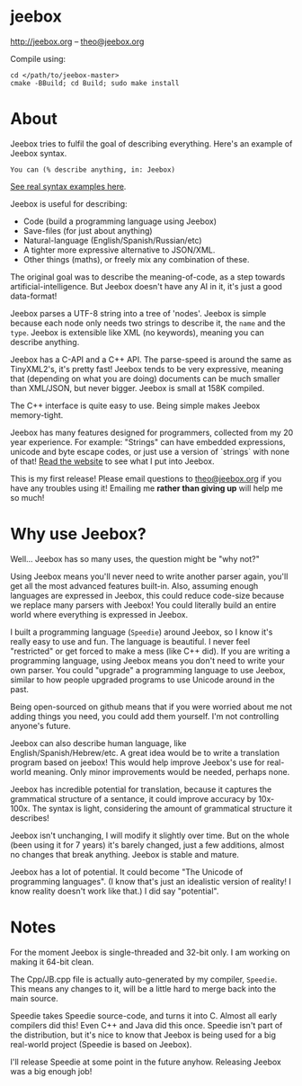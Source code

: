 # jeebox

http://jeebox.org – theo@jeebox.org

Compile using:

    cd </path/to/jeebox-master>
    cmake -BBuild; cd Build; sudo make install

# About

Jeebox tries to fulfil the goal of describing everything. Here's an example of Jeebox syntax.

	You can (% describe anything, in: Jeebox)

[See real syntax examples here](http://jeebox.org/stuff/introduction). 

Jeebox is useful for describing:

* Code (build a programming language using Jeebox)
* Save-files (for just about anything)
* Natural-language (English/Spanish/Russian/etc)
* A tighter more expressive alternative to JSON/XML.
* Other things (maths), or freely mix any combination of these.

The original goal was to describe the meaning-of-code, as a step towards artificial-intelligence. But Jeebox doesn't have any AI in it, it's just a good data-format!

Jeebox parses a UTF-8 string into a tree of 'nodes'. Jeebox is simple because each node only needs two strings to describe it, the `name` and the `type`. Jeebox is extensible like XML (no keywords), meaning you can describe anything.

Jeebox has a C-API and a C++ API. The parse-speed is around the same as TinyXML2's, it's pretty fast! Jeebox tends to be very expressive, meaning that (depending on what you are doing) documents can be much smaller than XML/JSON, but never bigger. Jeebox is small at 158K compiled.

The C++ interface is quite easy to use. Being simple makes Jeebox memory-tight.

Jeebox has many features designed for programmers, collected from my 20 year experience. For example: "Strings" can have embedded expressions, unicode and byte escape codes, or just use a version of \`strings\` with none of that! [Read the website](http://jeebox.org/stuff/introduction) to see what I put into Jeebox.

This is my first release! Please email questions to theo@jeebox.org if you have any troubles using it! Emailing me **rather than giving up** will help me so much!


# Why use Jeebox?

Well... Jeebox has so many uses, the question might be "why not?"

Using Jeebox means you'll never need to write another parser again, you'll get all the most advanced features built-in. Also, assuming enough languages are expressed in Jeebox, this could reduce code-size because we replace many parsers with Jeebox! You could literally build an entire world where everything is expressed in Jeebox.

I built a programming language (`Speedie`) around Jeebox, so I know it's really easy to use and fun. The language is beautiful. I never feel "restricted" or get forced to make a mess (like C++ did). If you are writing a programming language, using Jeebox means you don't need to write your own parser. You could "upgrade" a programming language to use Jeebox, similar to how people upgraded programs to use Unicode around in the past.

Being open-sourced on github means that if you were worried about me not adding things you need, you could add them yourself. I'm not controlling anyone's future.

Jeebox can also describe human language, like English/Spanish/Hebrew/etc. A great idea would be to write a translation program based on jeebox! This would help improve Jeebox's use for real-world meaning. Only minor improvements would be needed, perhaps none.

Jeebox has incredible potential for translation, because it captures the grammatical structure of a sentance, it could improve accuracy by 10x-100x. The syntax is light, considering the amount of grammatical structure it describes!
    
Jeebox isn't unchanging, I will modify it slightly over time. But on the whole (been using it for 7 years) it's barely changed, just a few additions, almost no changes that break anything. Jeebox is stable and mature.

Jeebox has a lot of potential. It could become "The Unicode of programming languages". (I know that's just an idealistic version of reality! I know reality doesn't work like that.) I did say "potential".


# Notes

For the moment Jeebox is single-threaded and 32-bit only. I am working on making it 64-bit clean.

The Cpp/JB.cpp file is actually auto-generated by my compiler, `Speedie`. This means any changes to it, will be a little hard to merge back into the main source.

Speedie takes Speedie source-code, and turns it into C. Almost all early compilers did this! Even C++ and Java did this once. Speedie isn't part of the distribution, but it's nice to know that Jeebox is being used for a big real-world project (Speedie is based on Jeebox).

I'll release Speedie at some point in the future anyhow. Releasing Jeebox was a big enough job!
